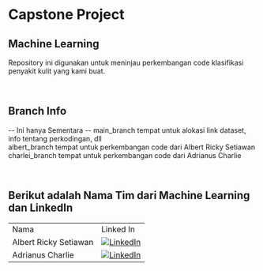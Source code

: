 # Capstone Project
## Machine Learning

Repository ini digunakan untuk meninjau perkembangan code klasifikasi penyakit kulit yang kami buat.

<br/>

## Branch Info
-- Ini hanya Sementara --
main_branch tempat untuk alokasi link dataset, info tentang perkodingan, dll \
albert_branch tempat untuk perkembangan code dari Albert Ricky Setiawan \
charlei_branch tempat untuk perkembangan code dari Adrianus Charlie

<br/>

## Berikut adalah Nama Tim dari Machine Learning dan LinkedIn
|     |     |
| --- | --- |
| Nama | Linked In |
| Albert Ricky Setiawan        | [![LinkedIn](https://img.shields.io/badge/LinkedIn-0077B5?style=for-the-badge&logo=linkedin&logoColor=white)](https://www.linkedin.com/in/albert-ricky-setiawan-440a92138) |
| Adrianus Charlie | [![LinkedIn](https://img.shields.io/badge/LinkedIn-0077B5?style=for-the-badge&logo=linkedin&logoColor=white)](https://www.linkedin.com/in/adrianus-charlie-5b181a1b5) |
